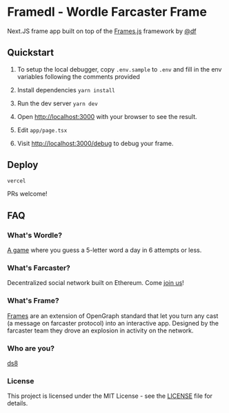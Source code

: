 # Framedl - Wordle Farcaster Frame

Next.JS frame app built on top of the [Frames.js](https://framesjs.org) framework by [@df](https://farcaster.xyz/df)

## Quickstart

1. To setup the local debugger, copy `.env.sample` to `.env` and fill in the env variables following the comments provided

2. Install dependencies `yarn install`

3. Run the dev server `yarn dev`

4. Open [http://localhost:3000](http://localhost:3000) with your browser to see the result.

5. Edit `app/page.tsx`

6. Visit [http://localhost:3000/debug](http://localhost:3000/debug) to debug your frame.

## Deploy

```bash
vercel
```

PRs welcome!

## FAQ

### What's Wordle?

[A game](https://www.nytimes.com/games/wordle/index.html) where you guess a 5-letter word a day in 6 attempts or less.

### What's Farcaster?

Decentralized social network built on Ethereum. Come [join us](https://farcaster.xyz)!

### What's Frame?

[Frames](https://docs.farcaster.xyz/learn/what-is-farcaster/frames) are an extension of OpenGraph standard that let you turn any cast (a message on farcaster protocol) into an interactive app. Designed by the farcaster team they drove an explosion in activity on the network.

### Who are you?

[ds8](https://farcaster.xyz/ds8)

### License

This project is licensed under the MIT License - see the [LICENSE](LICENSE) file for details.
